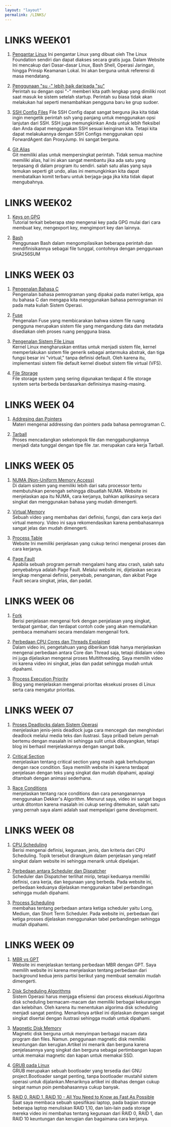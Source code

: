 ```yaml
---
layout: "layout"
permalink: /LINKS/
---
```


# LINKS WEEK01
1. [Pengantar Linux](https://training.linuxfoundation.org/training/introduction-to-linux/)
   Ini  pengantar Linux yang dibuat oleh The Linux Foundation sendiri dan dapat diakses secara gratis juga. Dalam Website Ini mencakup dari Dasar-dasar Linux, Bash Shell, Operasi Jaringan, hingga Prinsip Keamanan Lokal. Ini akan berguna untuk referensi di masa mendatang.

2. [Penggunaan "su -" lebih baik daripada "su"](https://www.linuxquestions.org/questions/linux-newbie-8/command-usermod-not-found-385901/)  
   Perintah su dengan opsi "-" memberi kita path lengkap yang dimiliki root saat masuk ke sistem setelah startup. Perintah su biasa tidak akan melakukan hal seperti menambahkan pengguna baru ke grup sudoer.
   
3. [SSH Config Files](https://www.ssh.com/academy/ssh/config)
   File SSH Config dapat sangat berguna jika kita tidak ingin mengetik perintah ssh yang panjang untuk menggunakan opsi lanjutan dari SSH. SSH juga memungkinkan Anda untuk lebih fleksibel dan Anda dapat menggunakan SSH sesuai keinginan kita. Tetapi kita dapat melakukannya dengan SSH Configs menggunakan opsi ForwardAgent dan ProxyJump. Ini sangat berguna.
   
4. [Git Alias](https://git-scm.com/book/en/v2/Git-Basics-Git-Aliases)  
   Git memiliki alias untuk mempersingkat perintah. Tidak semua machine memiliki alias, hal ini akan sangat membantu jika ada satu yang terpasang di dalam program itu sendiri. salah satu alias yang saya temukan seperti git undo, alias ini memungkinkan kita dapat membatalkan komit terbaru untuk berjaga-jaga jika kita tidak dapat mengubahnya.


# LINKS WEEK02
1. [Keys on GPG](https://www.dewinter.com/gnupg_howto/english/GPGMiniHowto-3.html)<br>
   Tutorial terkait beberapa step mengenai key pada GPG mulai dari cara membuat key, mengexport key, mengimport key dan lainnya.

2. [Bash](https://ryanstutorials.net/bash-scripting-tutorial/bash-script.php)<br/>
Penggunaan Bash dalam mengompilasikan beberapa perintah dan mendifinisikannya sebagai file tunggal, contohnya dengan penggunaan SHA256SUM

# LINKS WEEK 03
1. [Pengenalan Bahasa C](https://www.geeksforgeeks.org/c-language-set-1-introduction/)<br>
Pengenalan bahasa pemrograman yang dipakai pada materi ketiga, apa itu bahasa C dan mengapa kita menggunakan bahasa pemrograman ini pada mata kuliah Sistem Operasi.

2. [Fuse](https://www.kernel.org/doc/html/latest/filesystems/fuse.html)<br>
Pengenalan Fuse yang membicarakan bahwa sistem file ruang pengguna merupakan sistem file yang mengandung data dan metadata disediakan oleh proses ruang pengguna biasa.

3. [Pengenalan Sistem File Linux](https://opensource.com/article/19/3/virtual-filesystems-linux)<br>
Kernel Linux mengharuskan entitas untuk menjadi sistem file, kernel memperlakukan sistem file generik sebagai antarmuka abstrak, dan tiga fungsi besar ini "virtual," tanpa definisi default. Oleh karena itu, implementasi sistem file default kernel disebut sistem file virtual (VFS).

4. [File Storage](https://www.geeksforgeeks.org/understanding-file-system/)<br>
File storage system yang sering digunakan terdapat 4 file storage system serta berbeda berdasarkan definisinya masing-masing.

# LINKS WEEK 04
1. [Addresing dan Pointers](https://beginnersbook.com/2014/01/c-pointers/)<br>
Materi mengenai addressing dan pointers pada bahasa pemrograman C.

2. [Tarball](https://www.networkworld.com/article/3328840/working-with-tarballs-on-linux.html)<br>
Proses mencadangkan sekelompok file dan menggabungkannya menjadi data tunggal dengan tipe file .tar. merupakan cara kerja Tarball.

# LINKS WEEK 05
1. [NUMA (Non-Uniform Memory Access)](https://whatis.techtarget.com/definition/NUMA-non-uniform-memory-access)<br>
Di dalam sistem yang memiliki lebih dari satu processor tentu membutuhkan penengah sehingga dibuatlah NUMA. Website ini menjelaskan apa itu NUMA, cara kerjanya, bahkan aplikasinya secara singkat dan menggunakan bahasa yang mudah dimengerti.

2. [Virtual Memory](https://www.youtube.com/watch?v=2quKyPnUShQ)<br>
Sebuah video yang membahas dari definisi, fungsi, dan cara kerja dari virtual memory. Video ini saya rekomendasikan karena pembahasannya sangat jelas dan mudah dimengerti.

3. [Process Table](https://exposnitc.github.io/os_design-files/process_table.html)<br>
Website Ini memiliki penjelasan yang cukup terinci mengenai proses dan cara kerjanya.

4. [Page Fault](https://techterms.com/definition/page_fault)<br>
Apabila sebuah program pernah mengalami hang atau crash, salah satu penyebabnya adalah Page Fault. Melalui website ini, dijelaskan secara lengkap mengenai definisi, penyebab, penanganan, dan akibat Page Fault secara singkat, jelas, dan padat.

# LINKS WEEK 06
1. [Fork](https://www.geeksforgeeks.org/fork-system-call/)<br>
Berisi penjelasan mengenai fork dengan penjelasan yang singkat, terdapat gambar, dan terdapat contoh code yang akan memudahkan pembaca memahami secara mendalam mengenail fork.

2. [Perbedaan CPU Cores dan Threads Explained](https://www.youtube.com/watch?v=hwTYDQ0zZOw)<br>
Dalam video ini, pengetahuan yang diberikan tidak hanya menjelaskan mengenai perbedaan antara Core dan Thread saja, tetapi diidalam video ini juga dijelaskan mengenai proses Multithreading. Saya memilih video ini karena video ini singkat, jelas dan padat sehingga mudah untuk dipahami.

3. [Process Execution Priority](https://developer.ibm.com/technologies/linux/tutorials/l-lpic1-103-6/)<br>
Blog yang menjelaskan mengenai prioritas eksekusi proses di Linux serta cara mengatur prioritas.

# LINKS WEEK 07
1. [Proses Deadlocks dalam Sistem Operasi](https://www.tutorialspoint.com/process-deadlocks-in-operating-system)<br>
menjelaskan jenis-jenis deadlock juga cara mencegah dan menghindari deadlock melalui media teks dan ilustrasi. Saya pribadi belum pernah bertemu dengan masalah ini sehingga sulit untuk dibayangkan, tetapi blog ini berhasil menjelaskannya dengan sangat baik.

2. [Critical Section](https://tuxthink.blogspot.com/2013/07/introduction-to-critical-section-with.html)<br>
menjelaskan tentang critical section yang masih agak berhubungan dengan race condition. Saya memilih website ini karena terdapat penjelasan dengan teks yang singkat dan mudah dipahami, apalagi ditambah dengan animasi sederhana.

3. [Race Conditions](https://www.youtube.com/watch?v=MqnpIwN7dz0)<br>
menjelaskan tentang race conditions dan cara penanganannya menggunakan Dekker's Algorithm. Menurut saya, video ini sangat bagus untuk ditonton karena masalah ini cukup sering ditemukan, salah satu yang pernah saya alami adalah saat mempelajari game development.

# LINKS WEEK 08
1. [CPU Scheduling](https://www.studytonight.com/operating-system/cpu-scheduling)<br>
Berisi mengenai definisi, kegunaan, jenis, dan kriteria dari CPU Scheduling. Topik tersebut dirangkum dalam penjelasan yang relatif singkat dalam website ini sehingga menarik untuk dipelajari.

2. [Perbedaan antara Scheduler dan Dispatcher](https://www.differencebetween.com/difference-between-scheduler-and-vs-dispatcher/)<br>
Scheduler dan Dispatcher terlihat mirip, tetapi keduanya memiliki definisi, cara kerja, dan kegunaan yang berbeda. Pada website ini, perbedaan keduanya dijelaskan menggunakan tabel perbandingan sehingga mudah dipahami.

3. [Process Scheduling](https://www.guru99.com/process-scheduling.html)<br>
membahas tentang perbedaan antara ketiga scheduler yaitu Long, Medium, dan Short Term Scheduler. Pada website ini, perbedaan dari ketiga prosses dijelaskan menggunakan tabel perbandingan sehingga mudah dipahami.

# LINKS WEEK 09
1. [MBR vs GPT](https://www.freecodecamp.org/news/mbr-vs-gpt-whats-the-difference-between-an-mbr-partition-and-a-gpt-partition-solved/)<br>
Website ini menjelaskan tentang perbedaan MBR dengan GPT. Saya memilih website ini karena menjelaskan tentang perbedaan dari background kedua jenis partisi berikut yang membuat semakin mudah dimengerti.

2. [Disk Scheduling Algorithms](https://www.geeksforgeeks.org/disk-scheduling-algorithms/)<br>
Sistem Operasi harus menjaga efisiensi dan process eksekusi.Algoritma disk scheduling bermacam-macam dan memiliki berbagai kekurangan dan kelebihan. Oleh karena itu menentukan algorima disk scheduling menjadi sangat penting. Menariknya artikel ini dijelaskan dengan sangat singkat disertai dengan ilustrasi sehingga mudah untuk dipahami.

3. [Magnetic Disk Memory](https://www.geeksforgeeks.org/magnetic-disk-memory/)<br>
Magnetic disk berguna untuk menyimpan berbagai macam data program dan files. Namun. penggunaan magnetic disk memiliki keuntungan dan kerugian.Artikel ini menarik dan berguna karena penjelasannya yang singkat dan berguna sebagai pertimbangan kapan untuk memakai magnetic dan kapan untuk memakai SSD.

4. [GRUB pada Linux](https://www.tutorialspoint.com/what-is-grub-in-linux)<br>
GRUB merupakan sebuah bootloader yang tersedia dari GNU project.Bootloader sangat penting, tanpa bootloader mustahil sistem operasi untuk dijalankan.Menariknya artikel ini dibahas dengan cukup singat namun poin pembahasannya cukup banyak.

5. [RAID 0, RAID 1, RAID 10 - All You Need to Know as Fast As Possible](https://www.youtube.com/watch?v=eE7Bfw9lFfs)<br>
Saat saya membaca sebuah spesifikasi laptop, pada bagian storage beberapa laptop menuliskan RAID 1,10, dan lain-lain pada storage mereka video ini membahas tentang kegunaan dari RAID 0, RAID 1, dan RAID 10 keuntungan dan kerugian dan bagaimana cara kerjanya.
